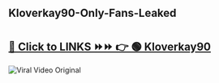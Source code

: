 
 ## Kloverkay90-Only-Fans-Leaked

# <h2><a href="https://clipsfans.com/Kloverkay90&ref=git">🔗 Click to LINKS ⏩⏩ 👉 🟢 Kloverkay90 </a></h2>

<a href="https://clipsfans.com/Kloverkay90&ref=git" rel="nofollow" data-target="animated-image.originalLink"><img src="https://i.ibb.co.com/xMMVF88/686577567.gif" alt="Viral Video Original" style="max-width: 100%; display: inline-block;" data-target="animated-image.originalImage"></a>
